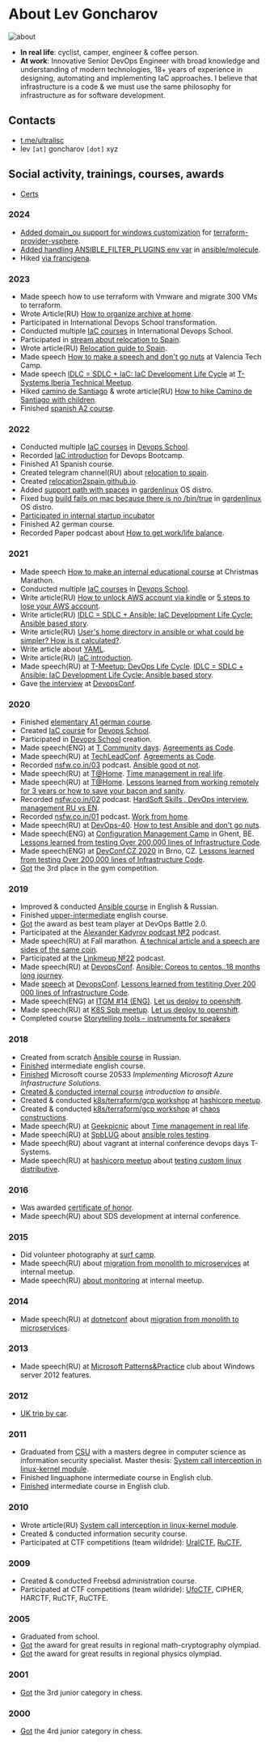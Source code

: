 # About Lev Goncharov

![about](assets/about.png?raw=true)

* **In real life**: cyclist, camper, engineer & coffee person.
* **At work**: Innovative Senior DevOps Engineer with broad knowledge and understanding of modern technologies, 18+ years of experience in designing, automating and implementing IaC approaches. I believe that infrastructure is a code & we must use the same philosophy for infrastructure as for software development.

## Contacts

* [t.me/ultralisc](https://t.me/ultralisc)
* lev `[at]` goncharov `[dot]` xyz

## Social activity, trainings, courses, awards

* [Сerts](certs.md)

### 2024

* [Added domain_ou support for windows customization](https://github.com/hashicorp/terraform-provider-vsphere/pull/2181) for [terraform-provider-vsphere](https://github.com/hashicorp/terraform-provider-vsphere).
* [Added handling ANSIBLE_FILTER_PLUGINS env var](https://github.com/ansible/molecule/pull/4135) in [ansible/molecule](https://github.com/ansible/molecule).
* Hiked [via francigena](assets/2024_Camino.png?raw=true).

### 2023

* Made speech how to use terraform with Vmware and migrate 300 VMs to terraform.
* Wrote Article(RU) [How to organize archive at home](https://vas3k.club/post/2193574/).
* Participated in International Devops School transformation.
* Conducted multiple [IaC courses](https://github.com/tdevopsschool/5-IAC) in International Devops School.
* Participated in [stream about relocation to Spain](https://t.me/relocate_it/153266).
* Wrote article(RU) [Relocation guide to Spain](https://vas3k.club/post/1941225/).
* Made speech [How to make a speech and don't go nuts](life/how-to-make-speech.md) at Valencia Tech Camp.
* Made speech [IDLC = SDLC + IaC: IaC Development Life Cycle](it/idlc-en.md) at [T-Systems Iberia Technical Meetup](https://www.linkedin.com/posts/tsystems-iberia_technical-meet-up-granadareus-de-t-systems-activity-7132642287020388352-1RoA).
* Hiked [camino de Santiago](assets/2023_Camino.png?raw=true) & wrote article(RU) [How to hike Camino de Santiago with children](https://vas3k.club/post/19315/).
* Finished [spanish A2 course](assets/2023_EspanolA2.png).

### 2022

* Conducted multiple [IaC courses](https://github.com/tdevopsschool/5-IAC) in [Devops School](https://habr.com/en/company/deutschetelekomitsolutions/blog/521648/).
* Recorded [IaC introduction](https://gitlab.com/t-systems-devops-school/5-IAC/-/blob/main/docs/ru/01.md) for Devops Bootcamp.
* Finished A1 Spanish course.
* Created telegram channel(RU) about [relocation to spain](https://t.me/lev2tarragona).
* Created [relocation2spain.github.io](https://relocation2spain.github.io/).
* Added [support path with spaces](https://github.com/gardenlinux/gardenlinux/pull/1378) in [gardenlinux](https://github.com/gardenlinux/gardenlinux) OS distro.
* Fixed bug [build fails on mac because there is no /bin/true](https://github.com/gardenlinux/gardenlinux/pull/1156) in [gardenlinux](https://github.com/gardenlinux/gardenlinux) OS distro.
* [Participated in internal startup incubator](assets/2022_kickbox.png)
* Finished A2 german course.
* Recorded Paper podcast about [How to get work/life balance](life/remote-work-en.md).

### 2021

* Made speech [How to make an internal educational course](life/how-to-make-speech.md) at Christmas Marathon.
* Conducted multiple [IaC courses](https://github.com/tdevopsschool/5-IAC) in [Devops School](https://habr.com/en/company/deutschetelekomitsolutions/blog/521648/).
* Write article(RU) [How to unlock AWS account via kindle](https://habr.com/en/articles/696288/) or [5 steps to lose your AWS account](https://www.reddit.com/r/aws/comments/utwndj/5_steps_to_lose_your_aws_account/).
* Write article(RU) [IDLC = SDLC + Ansible: IaC Development Life Cycle: Ansible based story](it/idlc-en.md).
* Write article(RU) [User's home directory in ansible or what could be simpler? How is it calculated?](https://habr.com/en/articles/575880/).
* Write article about [YAML](https://github.com/tdevopsschool/ansible-course/blob/master/docs/02.md).
* Write article(RU) [IaC introduction](https://gitlab.com/t-systems-devops-school/5-IAC/-/blob/main/docs/ru/01.md).
* Made speech(RU) at [T-Meetup: DevOps Life Cycle](http://devopsconf.io/2021/dt-meetup). [IDLC = SDLC + Ansible: IaC Development Life Cycle: Ansible based story](it/idlc-en.md).
* Gave [the interview](https://www.youtube.com/watch?v=V54ZkGEnzfI) at [DevopsConf](https://devopsconf.io/moscow/2021).

### 2020

* Finished [elementary A1 german course](assets/2021_deutch.jpg?raw=true).
* Created [IaC course](https://github.com/tdevopsschool/5-IAC) for [Devops School](https://habr.com/en/company/deutschetelekomitsolutions/blog/521648/).
* Participated in [Devops School](https://habr.com/en/company/deutschetelekomitsolutions/blog/521648/) creation.
* Made speech(ENG) at [T Community days](https://www.t-systems.com/). [Agreements as Code](it/aac-en.md).
* Made speech(RU) at [TechLeadConf](https://techleadconf.ru/2020/abstracts/6772). [Agreements as Code](it/aac-en.md).
* Recorded [nsfw.co.in/03](https://github.com/nsfw-podcasts/nsfw-coin/blob/master/episodes/03.md) podcast. [Ansible good ot not](https://music.yandex.ru/album/10318378/track/65562747).
* Made speech(RU) at [T@Home](https://www.t-systems.com/). [Time management in real life](life/time-management-irl-en.md).
* Made speech(RU) at [T@Home](https://www.t-systems.com/). [Lessons learned from working remotely for 3 years or how to save your bacon and sanity](life/remote-work-ru.md).
* Recorded [nsfw.co.in/02](https://github.com/nsfw-podcasts/nsfw-coin/blob/master/episodes/02.md) podcast. [HardSoft Skills , DevOps interview, management RU vs EN](https://music.yandex.ru/album/10318378/track/64443722).
* Recorded [nsfw.co.in/01](https://github.com/nsfw-podcasts/nsfw-coin/blob/master/episodes/01.md) podcast. [Work from home](https://music.yandex.ru/album/10318378/track/64324269).
* Made speech(RU) at [DevOps-40](https://www.meetup.com/DevOps-40/events/269140089/). [How to test Ansible and don't go nuts](it/ansible-testing-en.md).
* Made speech(ENG) at [Configuration Management Camp](https://cfp.cfgmgmtcamp.be/2020/talk/VQGZUG/) in Ghent, BE. [Lessons learned from testing Over 200,000 lines of Infrastructure Code](it/200k-iac-en.md).
* Made speech(ENG) at [DevConf.CZ 2020](https://www.devconf.info/cz/) in Brno, CZ. [Lessons learned from testing Over 200,000 lines of Infrastructure Code](it/200k-iac-en.md).
* [Got](assets/2020_gym.jpg) the 3rd place in the gym competition.

### 2019

* Improved & conducted [Ansible course](https://github.com/tdevopsschool/ansible-course) in English & Russian.
* Finished [upper-intermediate](assets/2020_english.jpg?raw=true) english course.
* [Got](assets/2019_devops_battle.jpg) the award as best team player at DevOps Battle 2.0.
* Participated at the [Alexander Kadyrov podcast №2](https://podcast.kadyrov.dev/senior-yaml-developer/) podcast.
* Made speech(RU) at Fall marathon. [A technical article and a speech are sides of the same coin](life/how-to-make-speech.md).
* Participated at the [Linkmeup №22](https://linkmeup.ru/blog/495.html) podcast.
* Made speech(RU) at [DevopsConf](https://devopsconf.io/moscow/2019/meetups#2331050). [Ansible: Coreos to centos, 18 months long journey](it/coreos2centos-en.md).
* Made [speech](assets/2019_devopsconf.jpg?raw=true) at [DevopsConf](http://devopsconf.io/moscow-rit/2019/abstracts/4906). [Lessons learned from testiting Over 200 000 lines of Infrastructure Code](it/200k-iac-en.md).
* Made speech(ENG) at [ITGM #14 (ENG)](https://piter-united.ru/#rec91713889). [Let us deploy to openshift](it/deploy2openshift-en.md).
* Made speech(RU) at [K8S Spb meetup](https://www.meetup.com/kubernetes-spb/events/258970186/). [Let us deploy to openshift](it/deploy2openshift-en.md).
* Completed course [Storytelling tools - instruments for speakers](assets/2019_storytelling.png?raw=true)

### 2018

* Created from scratch [Ansible course](https://github.com/tdevopsschool/ansible-course) in Russian.
* [Finished](assets/2018_english.jpg?raw=true) intermediate english course.
* [Finished](assets/2018_azure.jpg) Microsoft course 20533 _Implementing Microsoft Azure Infrastructure Solutions_.
* [Created & conducted internal course](assets/2018_ansible.jpg) _introduction to ansible_.
* Created & conducted [k8s/terraform/gcp workshop](https://cloud.mail.ru/public/F193/yjoC7irob) at [hashicorp meetup](https://www.meetup.com/St-Petersburg-Russia-HashiCorp-User-Group/events/253644141/).
* Created & conducted [k8s/terraform/gcp workshop](https://cloud.mail.ru/public/MK6G/DgNtrv5x5) at [chaos constructions](https://chaosconstructions.ru/).
* Made speech(RU) at [Geekpicnic](https://vk.com/geekpicnicspb2018) about [Time management in real life](life/time-management-irl-en.md).
* Made speech(RU) at [SpbLUG](http://spblug.org/) about [ansible roles testing](it/test-ansible-roles-via-testkitchen-inside-hyperv-en.md).
* Made speech(RU) about vagrant at internal conference devops days T-Systems.
* Made speech(RU) at [hashicorp meetup](https://www.meetup.com/St-Petersburg-Russia-HashiCorp-User-Group/events/247154437/) about [testing custom linux distributive]((it/how-to-test-custom-os-distr-en.md)).

### 2016

* Was awarded [certificate of honor](assets/2016_rcntec.jpg).
* Made speech(RU) about SDS development at internal conference.

### 2015

* Did volunteer photography at [surf camp](https://vk.com/aloha74).
* Made speech(RU) about [migration from monolith to microservices](it/monolith-to-microservices.md) at internal meetup.
* Made speech(RU) [about monitoring](it/about-monitoring-ru.md) at internal meetup.

### 2014

* Made speech(RU) at [dotnetconf](http://dotnetconf.ru/materialy/monitoringandalerting) about [migration from monolith to microservices](it/monolith-to-microservices.md).

### 2013

* Made speech(RU) at [Microsoft Patterns&Practice](http://ineta.ru/MPPC/Meeting/2013-03-20-18-30) club about Windows server 2012 features.

### 2012

* [UK trip by car](life/UK-trip-by-car.md).

### 2011

* Graduated from [CSU](http://www.csu.ru/) with a masters degree in computer science as information security specialist. Master thesis: [System call interception in linux-kernel module](it/system-call-interception-in-linux-kernel-module-en.md).
* Finished linguaphone intermediate course in English club.
* [Finished](assets/2011_english.jpg) intermediate course in English club.

### 2010

* Wrote article(RU) [System call interception in linux-kernel module](https://habr.com/en/articles/110369/).
* Created & conducted information security course.
* Participated at CTF competitions (team wildride): [UralCTF](assets/2010_uralctf.jpg), [RuCTF](assets/2010_ructf.jpg),

### 2009

* Created & conducted Freebsd administration course.
* Participated at CTF competitions (team wildride): [UfoCTF](assets/2009_ufoctf.jpg), CIPHER, HARCTF, RuCTF, RuCTFE.

### 2005

* Graduated from school.
* [Got](assets/2005_crypto.jpg) the award for great results in regional math-cryptography olympiad.
* [Got](assets/2005_base.jpg) the award for great results in regional physics olympiad.

### 2001

* [Got](assets/2001_chess.jpg) the 3rd junior category in chess.

### 2000

* [Got](assets/2001_chess.jpg) the 4rd junior category in chess.
